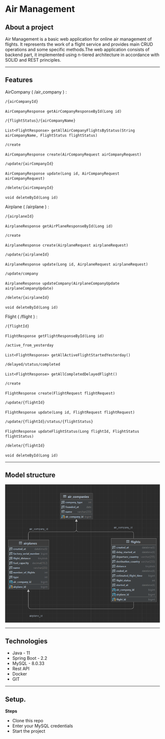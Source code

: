 # Air Management<br>


## About a project
Air Management is a basic web application for online air management of flights.
It represents the work of a flight service and provides main CRUD operations and 
some specific methods.The web application consists of backend part, it implemented
using n-tiered architecture in accordance with SOLID and REST principles.
***

## Features
AirCompany ( /air_company ) :<br>

```
/{airCompanyId}

AirCompanyResponse getAirCompanyResponseById(Long id)
```

```
/{flightStatus}/{airCompanyName}

List<FlightResponse> getAllAirCompanyFlightsByStatus(String airCompanyName, FlightStatus flightStatus)
```

```
/create

AirCompanyResponse create(AirCompanyRequest airCompanyRequest)
```

```
/update/{airCompanyId}

AirCompanyResponse update(Long id, AirCompanyRequest airCompanyRequest)
```

```
/delete/{airCompanyId}

void deleteById(Long id)
```
 
Airplane ( /airplane ) :<br>


```
/{airplaneId}

AirplaneResponse getAirPlaneResponseById(Long id)
```

```
/create

AirplaneResponse create(AirplaneRequest airplaneRequest)
```

```
/update/{airplaneId}

AirplaneResponse update(Long id, AirplaneRequest airplaneRequest)
```

```
/update/company

AirplaneResponse updateCompany(AirplaneCompanyUpdate airplaneCompanyUpdate)
```

```
/delete/{airplaneId}

void deleteById(Long id)
```

Flight ( /flight ) :<br>

```
/{flightId}

FlightResponse getFlightResponseById(Long id)
```

```
/active_from_yesterday

List<FlightResponse> getAllActiveFlightStartedYesterday()
```

```
/delayed/status/completed

List<FlightResponse> getAllCompletedDelayedFlight()
```

```
/create

FlightResponse create(FlightRequest flightRequest)
```

```
/update/{flightId}

FlightResponse update(Long id, FlightRequest flightRequest)
```

```
/update/{flightId}/status/{flightStatus}

FlightResponse updateFlightStatus(Long flightId, FlightStatus flightStatus)
```

```
/delete/{flightId}

void deleteById(Long id)
```


***
## Model structure
![Schema](air_management_schema.png)
***


## Technologies

* Java - 11
* Spring Boot - 2.2
* MySQL -  8.0.33
* Rest API
* Docker
* GIT

***

## Setup.

__Steps__
* Clone this repo
* Enter your MySQL credentials
* Start the project
